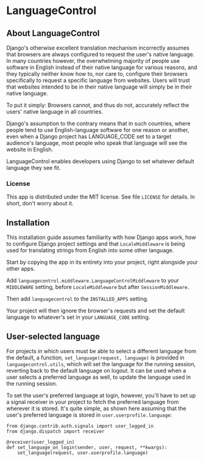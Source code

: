 # LanguageControl

## About LanguageControl

Django's otherwise excellent translation mechanism incorrectly assumes that browsers are always configured to request the user's native language. In many countries however, the overwhelming majority of people use software in English instead of their native language for various reasons, and they typically neither know how to, nor care to, configure their browsers specifically to request a specific language from websites. Users will trust that websites intended to be in their native language will simply be in their native language.

To put it simply: Browsers cannot, and thus do not, accurately reflect the users' native language in all countries.

Django's assumption to the contrary means that in such countries, where people tend to use English-language software for one reason or another, even when a Django project has LANGUAGE_CODE set to a target audience's language, most people who speak that language will see the website in English.

LanguageControl enables developers using Django to set whatever default language they see fit.

### License

This app is distributed under the MIT license. See file `LICENSE` for details. In short, don't worry about it.

## Installation

This installation guide assumes familiarity with how Django apps work, how to configure Django project settings and that `LocaleMiddleware` is being used for translating strings from English into some other language.

Start by copying the app in its entirety into your project, right alongside your other apps.

Add `languagecontrol.middleware.LanguageControlMiddleware` to your `MIDDLEWARE` setting, before `LocaleMiddleware` but after `SessionMiddleware`.

Then add `languagecontrol` to the `INSTALLED_APPS` setting.

Your project will then ignore the browser's requests and set the default language to whatever's set in your `LANGUAGE_CODE` setting.

## User-selected language

For projects in which users must be able to select a different language from the default, a function, `set_language(request, language)` is provided in `languagecontrol.utils`, which will set the language for the running session, reverting back to the default language on logout. It can be used when a user selects a preferred language as well, to update the language used in the running session.

To set the user's preferred language at login, however, you'll have to set up a signal receiver in your project to fetch the preferred language from wherever it is stored. It's quite simple, as shown here assuming that the user's preferred language is stored in `user.userprofile.language`:

    from django.contrib.auth.signals import user_logged_in
    from django.dispatch import receiver

    @receiver(user_logged_in)
    def set_language_on_login(sender, user, request, **kwargs):
        set_language(request, user.userprofile.language)
